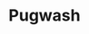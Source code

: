 ---
title: "Pugwash"
summary: "Irish pop band fronted by musician Thomas Walsh."
image: "pugwash.jpg"
apple_music_artist_url: "https://music.apple.com/gb/artist/pugwash/208495684"
---